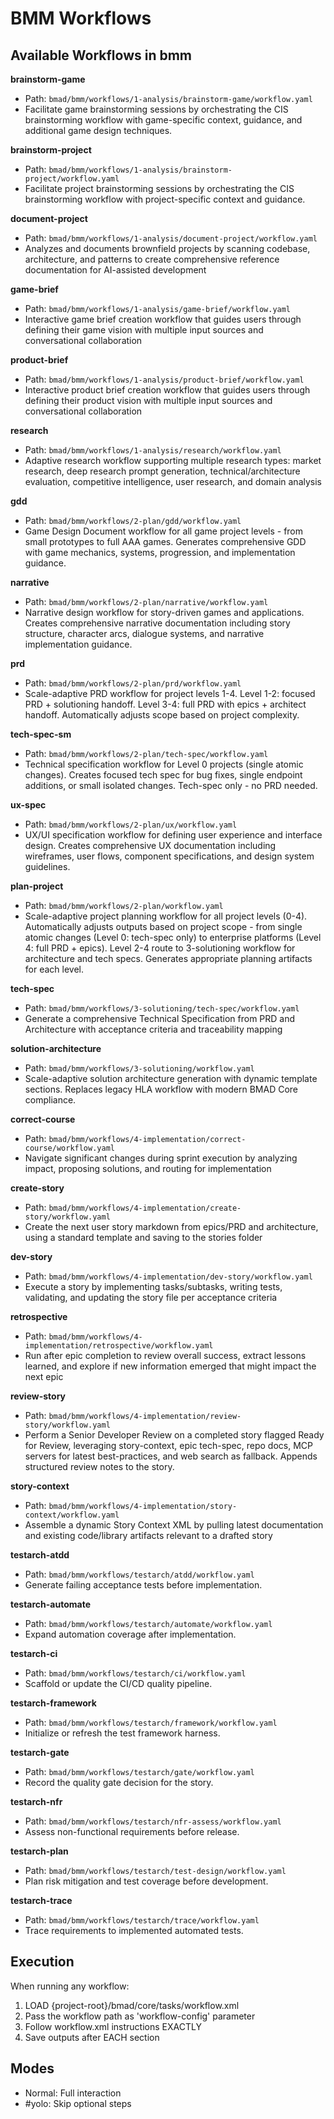 # BMM Workflows

## Available Workflows in bmm

**brainstorm-game**
- Path: `bmad/bmm/workflows/1-analysis/brainstorm-game/workflow.yaml`
- Facilitate game brainstorming sessions by orchestrating the CIS brainstorming workflow with game-specific context, guidance, and additional game design techniques.

**brainstorm-project**
- Path: `bmad/bmm/workflows/1-analysis/brainstorm-project/workflow.yaml`
- Facilitate project brainstorming sessions by orchestrating the CIS brainstorming workflow with project-specific context and guidance.

**document-project**
- Path: `bmad/bmm/workflows/1-analysis/document-project/workflow.yaml`
- Analyzes and documents brownfield projects by scanning codebase, architecture, and patterns to create comprehensive reference documentation for AI-assisted development

**game-brief**
- Path: `bmad/bmm/workflows/1-analysis/game-brief/workflow.yaml`
- Interactive game brief creation workflow that guides users through defining their game vision with multiple input sources and conversational collaboration

**product-brief**
- Path: `bmad/bmm/workflows/1-analysis/product-brief/workflow.yaml`
- Interactive product brief creation workflow that guides users through defining their product vision with multiple input sources and conversational collaboration

**research**
- Path: `bmad/bmm/workflows/1-analysis/research/workflow.yaml`
- Adaptive research workflow supporting multiple research types: market research, deep research prompt generation, technical/architecture evaluation, competitive intelligence, user research, and domain analysis

**gdd**
- Path: `bmad/bmm/workflows/2-plan/gdd/workflow.yaml`
- Game Design Document workflow for all game project levels - from small prototypes to full AAA games. Generates comprehensive GDD with game mechanics, systems, progression, and implementation guidance.

**narrative**
- Path: `bmad/bmm/workflows/2-plan/narrative/workflow.yaml`
- Narrative design workflow for story-driven games and applications. Creates comprehensive narrative documentation including story structure, character arcs, dialogue systems, and narrative implementation guidance.

**prd**
- Path: `bmad/bmm/workflows/2-plan/prd/workflow.yaml`
- Scale-adaptive PRD workflow for project levels 1-4. Level 1-2: focused PRD + solutioning handoff. Level 3-4: full PRD with epics + architect handoff. Automatically adjusts scope based on project complexity.

**tech-spec-sm**
- Path: `bmad/bmm/workflows/2-plan/tech-spec/workflow.yaml`
- Technical specification workflow for Level 0 projects (single atomic changes). Creates focused tech spec for bug fixes, single endpoint additions, or small isolated changes. Tech-spec only - no PRD needed.

**ux-spec**
- Path: `bmad/bmm/workflows/2-plan/ux/workflow.yaml`
- UX/UI specification workflow for defining user experience and interface design. Creates comprehensive UX documentation including wireframes, user flows, component specifications, and design system guidelines.

**plan-project**
- Path: `bmad/bmm/workflows/2-plan/workflow.yaml`
- Scale-adaptive project planning workflow for all project levels (0-4). Automatically adjusts outputs based on project scope - from single atomic changes (Level 0: tech-spec only) to enterprise platforms (Level 4: full PRD + epics). Level 2-4 route to 3-solutioning workflow for architecture and tech specs. Generates appropriate planning artifacts for each level.

**tech-spec**
- Path: `bmad/bmm/workflows/3-solutioning/tech-spec/workflow.yaml`
- Generate a comprehensive Technical Specification from PRD and Architecture with acceptance criteria and traceability mapping

**solution-architecture**
- Path: `bmad/bmm/workflows/3-solutioning/workflow.yaml`
- Scale-adaptive solution architecture generation with dynamic template sections. Replaces legacy HLA workflow with modern BMAD Core compliance.

**correct-course**
- Path: `bmad/bmm/workflows/4-implementation/correct-course/workflow.yaml`
- Navigate significant changes during sprint execution by analyzing impact, proposing solutions, and routing for implementation

**create-story**
- Path: `bmad/bmm/workflows/4-implementation/create-story/workflow.yaml`
- Create the next user story markdown from epics/PRD and architecture, using a standard template and saving to the stories folder

**dev-story**
- Path: `bmad/bmm/workflows/4-implementation/dev-story/workflow.yaml`
- Execute a story by implementing tasks/subtasks, writing tests, validating, and updating the story file per acceptance criteria

**retrospective**
- Path: `bmad/bmm/workflows/4-implementation/retrospective/workflow.yaml`
- Run after epic completion to review overall success, extract lessons learned, and explore if new information emerged that might impact the next epic

**review-story**
- Path: `bmad/bmm/workflows/4-implementation/review-story/workflow.yaml`
- Perform a Senior Developer Review on a completed story flagged Ready for Review, leveraging story-context, epic tech-spec, repo docs, MCP servers for latest best-practices, and web search as fallback. Appends structured review notes to the story.

**story-context**
- Path: `bmad/bmm/workflows/4-implementation/story-context/workflow.yaml`
- Assemble a dynamic Story Context XML by pulling latest documentation and existing code/library artifacts relevant to a drafted story

**testarch-atdd**
- Path: `bmad/bmm/workflows/testarch/atdd/workflow.yaml`
- Generate failing acceptance tests before implementation.

**testarch-automate**
- Path: `bmad/bmm/workflows/testarch/automate/workflow.yaml`
- Expand automation coverage after implementation.

**testarch-ci**
- Path: `bmad/bmm/workflows/testarch/ci/workflow.yaml`
- Scaffold or update the CI/CD quality pipeline.

**testarch-framework**
- Path: `bmad/bmm/workflows/testarch/framework/workflow.yaml`
- Initialize or refresh the test framework harness.

**testarch-gate**
- Path: `bmad/bmm/workflows/testarch/gate/workflow.yaml`
- Record the quality gate decision for the story.

**testarch-nfr**
- Path: `bmad/bmm/workflows/testarch/nfr-assess/workflow.yaml`
- Assess non-functional requirements before release.

**testarch-plan**
- Path: `bmad/bmm/workflows/testarch/test-design/workflow.yaml`
- Plan risk mitigation and test coverage before development.

**testarch-trace**
- Path: `bmad/bmm/workflows/testarch/trace/workflow.yaml`
- Trace requirements to implemented automated tests.


## Execution

When running any workflow:
1. LOAD {project-root}/bmad/core/tasks/workflow.xml
2. Pass the workflow path as 'workflow-config' parameter
3. Follow workflow.xml instructions EXACTLY
4. Save outputs after EACH section

## Modes
- Normal: Full interaction
- #yolo: Skip optional steps
